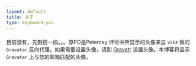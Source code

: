```yaml
---
layout: default
title: 关于
type: keyboard-pic
---
```

####
目前没有，先剽窃一段。。。原PO是Petercxy
评论中所显示的头像来自 `V2EX` 做的 `Gravatar` 反向代理。如果需要设置头像，请到 [Gravatr](http://en.gravatar.com/) 设置头像。本博客将显示 `Gravatar` 上与您的邮箱匹配的头像。

